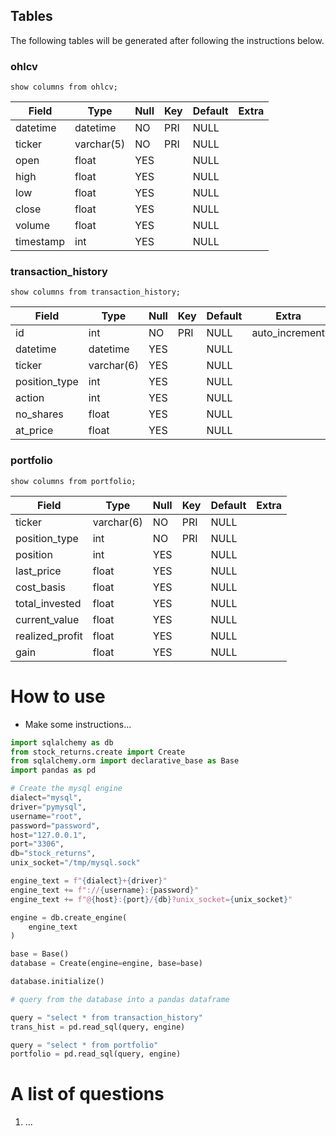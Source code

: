 ## Tables
The following tables will be generated after following the instructions below.


### ohlcv 
`show columns from ohlcv;` 

| Field     | Type       | Null | Key | Default | Extra |
|-----------|------------|------|-----|---------|-------|
| datetime  | datetime   | NO   | PRI | NULL    |       |
| ticker    | varchar(5) | NO   | PRI | NULL    |       |
| open      | float      | YES  |     | NULL    |       |
| high      | float      | YES  |     | NULL    |       |
| low       | float      | YES  |     | NULL    |       |
| close     | float      | YES  |     | NULL    |       |
| volume    | float      | YES  |     | NULL    |       |
| timestamp | int        | YES  |     | NULL    |       |


### transaction_history 
`show columns from transaction_history;` 

| Field         | Type       | Null | Key | Default | Extra          |
|---------------|------------|------|-----|---------|----------------|
| id            | int        | NO   | PRI | NULL    | auto_increment |
| datetime      | datetime   | YES  |     | NULL    |                |
| ticker        | varchar(6) | YES  |     | NULL    |                |
| position_type | int        | YES  |     | NULL    |                |
| action        | int        | YES  |     | NULL    |                |
| no_shares     | float      | YES  |     | NULL    |                |
| at_price      | float      | YES  |     | NULL    |                |


### portfolio 
`show columns from portfolio;` 

| Field           | Type       | Null | Key | Default | Extra |
|-----------------|------------|------|-----|---------|-------|
| ticker          | varchar(6) | NO   | PRI | NULL    |       |
| position_type   | int        | NO   | PRI | NULL    |       |
| position        | int        | YES  |     | NULL    |       |
| last_price      | float      | YES  |     | NULL    |       |
| cost_basis      | float      | YES  |     | NULL    |       |
| total_invested  | float      | YES  |     | NULL    |       |
| current_value   | float      | YES  |     | NULL    |       |
| realized_profit | float      | YES  |     | NULL    |       |
| gain            | float      | YES  |     | NULL    |       |


# How to use
* Make some instructions...


```python
import sqlalchemy as db
from stock_returns.create import Create
from sqlalchemy.orm import declarative_base as Base
import pandas as pd

# Create the mysql engine
dialect="mysql",
driver="pymysql",
username="root",
password="password",
host="127.0.0.1",
port="3306",
db="stock_returns",
unix_socket="/tmp/mysql.sock"

engine_text = f"{dialect}+{driver}"
engine_text += f"://{username}:{password}"
engine_text += f"@{host}:{port}/{db}?unix_socket={unix_socket}"

engine = db.create_engine(
    engine_text
)

base = Base()
database = Create(engine=engine, base=base)

database.initialize()

# query from the database into a pandas dataframe

query = "select * from transaction_history"
trans_hist = pd.read_sql(query, engine)

query = "select * from portfolio"
portfolio = pd.read_sql(query, engine)
```

# A list of questions
1. ...
